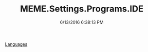 ﻿---
title: MEME.Settings.Programs.IDE
date: 6/13/2016 6:38:13 PM
---

[Languages](T-MEME.Settings.Programs.IDE.Languages.html)
